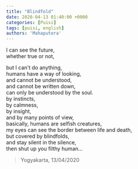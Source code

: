 ```yaml
---
title: "Blindfold"
date: 2020-04-13 01:40:00 +0000
categories: [Puisi]
tags: [puisi, english]
authors: 'Mahaputera'
---
```

I can see the future,  
whether true or not,  

but I can't do anything,  
humans have a way of looking,  
and cannot be understood,  
and cannot be written down,  
can only be understood by the soul.  
by instincts,  
by calmness,  
by insight,  
and by many points of view,  
basically, humans are selfish creatures,  
my eyes can see the border between life and death,  
but covered by blindfolds,  
and stay silent in the silence,  
then shut up you filthy human...

>Yogyakarta, 13/04/2020
